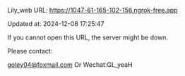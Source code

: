 Lily_web URL: https://1047-61-165-102-156.ngrok-free.app

Updated at: 2024-12-08 17:25:47

If you cannot open this URL, the server might be down.

Please contact: 

goley04@foxmail.com Or Wechat:GL_yeaH